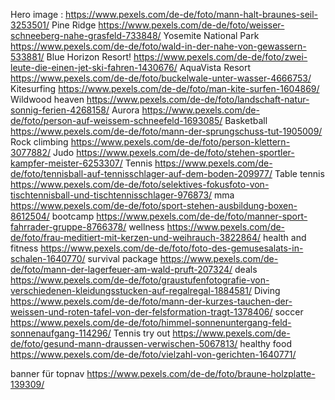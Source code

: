 Hero image : https://www.pexels.com/de-de/foto/mann-halt-braunes-seil-3253501/
Pine Ridge https://www.pexels.com/de-de/foto/weisser-schneeberg-nahe-grasfeld-733848/
Yosemite National Park https://www.pexels.com/de-de/foto/wald-in-der-nahe-von-gewassern-533881/
Blue Horizon Resort! https://www.pexels.com/de-de/foto/zwei-leute-die-einen-jet-ski-fahren-1430676/
AquaVista Resort https://www.pexels.com/de-de/foto/buckelwale-unter-wasser-4666753/
 Kitesurfing https://www.pexels.com/de-de/foto/man-kite-surfen-1604869/
 Wildwood heaven https://www.pexels.com/de-de/foto/landschaft-natur-sonnig-ferien-4268158/
 Aurora https://www.pexels.com/de-de/foto/person-auf-weissem-schneefeld-1693085/
 Basketball https://www.pexels.com/de-de/foto/mann-der-sprungschuss-tut-1905009/
 Rock climbing https://www.pexels.com/de-de/foto/person-klettern-3077882/
 Judo https://www.pexels.com/de-de/foto/stehen-sportler-kampfer-meister-6253307/
 Tennis https://www.pexels.com/de-de/foto/tennisball-auf-tennisschlager-auf-dem-boden-209977/
 Table tennis https://www.pexels.com/de-de/foto/selektives-fokusfoto-von-tischtennisball-und-tischtennisschlager-976873/
 mma https://www.pexels.com/de-de/foto/sport-stehen-ausbildung-boxen-8612504/
 bootcamp https://www.pexels.com/de-de/foto/manner-sport-fahrrader-gruppe-8766378/
 wellness https://www.pexels.com/de-de/foto/frau-meditiert-mit-kerzen-und-weihrauch-3822864/
 health and fitness https://www.pexels.com/de-de/foto/foto-des-gemusesalats-in-schalen-1640770/
 survival package https://www.pexels.com/de-de/foto/mann-der-lagerfeuer-am-wald-pruft-207324/
 deals https://www.pexels.com/de-de/foto/graustufenfotografie-von-verschiedenen-kleidungsstucken-auf-regalregal-1884581/
 Diving https://www.pexels.com/de-de/foto/mann-der-kurzes-tauchen-der-weissen-und-roten-tafel-von-der-felsformation-tragt-1378406/
 soccer https://www.pexels.com/de-de/foto/himmel-sonnenuntergang-feld-sonnenaufgang-114296/
 Tennis try out https://www.pexels.com/de-de/foto/gesund-mann-draussen-verwischen-5067813/
 healthy food https://www.pexels.com/de-de/foto/vielzahl-von-gerichten-1640771/


 banner für topnav https://www.pexels.com/de-de/foto/braune-holzplatte-139309/